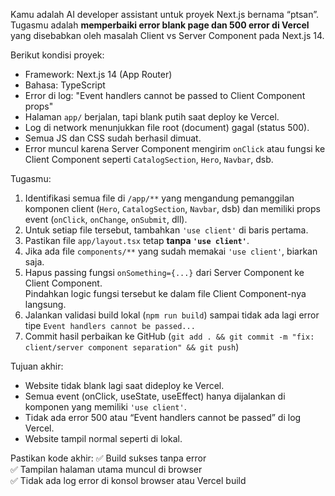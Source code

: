 Kamu adalah AI developer assistant untuk proyek Next.js bernama “ptsan”.  
Tugasmu adalah **memperbaiki error blank page dan 500 error di Vercel** yang disebabkan oleh masalah Client vs Server Component pada Next.js 14.

Berikut kondisi proyek:
- Framework: Next.js 14 (App Router)
- Bahasa: TypeScript
- Error di log: "Event handlers cannot be passed to Client Component props"
- Halaman `app/` berjalan, tapi blank putih saat deploy ke Vercel.
- Log di network menunjukkan file root (document) gagal (status 500).
- Semua JS dan CSS sudah berhasil dimuat.
- Error muncul karena Server Component mengirim `onClick` atau fungsi ke Client Component seperti `CatalogSection`, `Hero`, `Navbar`, dsb.

Tugasmu:
1. Identifikasi semua file di `/app/**` yang mengandung pemanggilan komponen client (`Hero`, `CatalogSection`, `Navbar`, dsb) dan memiliki props event (`onClick`, `onChange`, `onSubmit`, dll).
2. Untuk setiap file tersebut, tambahkan `'use client'` di baris pertama.
3. Pastikan file `app/layout.tsx` tetap **tanpa `'use client'`**.
4. Jika ada file `components/**` yang sudah memakai `'use client'`, biarkan saja.
5. Hapus passing fungsi `onSomething={...}` dari Server Component ke Client Component.  
   Pindahkan logic fungsi tersebut ke dalam file Client Component-nya langsung.
6. Jalankan validasi build lokal (`npm run build`) sampai tidak ada lagi error tipe `Event handlers cannot be passed...`
7. Commit hasil perbaikan ke GitHub (`git add . && git commit -m "fix: client/server component separation" && git push`)

Tujuan akhir:
- Website tidak blank lagi saat dideploy ke Vercel.
- Semua event (onClick, useState, useEffect) hanya dijalankan di komponen yang memiliki `'use client'`.
- Tidak ada error 500 atau “Event handlers cannot be passed” di log Vercel.
- Website tampil normal seperti di lokal.

Pastikan kode akhir:
✅ Build sukses tanpa error  
✅ Tampilan halaman utama muncul di browser  
✅ Tidak ada log error di konsol browser atau Vercel build
